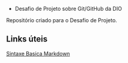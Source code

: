 * Desafio de Projeto sobre Git/GitHub da DIO

Repositório criado para o Desafio de Projeto.

## Links úteis
[Sintaxe Basica Markdown](https://www.markdownguide.org/basic-syntax/)
